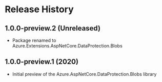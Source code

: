 # Release History

## 1.0.0-preview.2 (Unreleased)

- Package renamed to Azure.Extensions.AspNetCore.DataProtection.Blobs

## 1.0.0-preview.1 (2020)

- Initial preview of the Azure.AspNetCore.DataProtection.Blobs library
